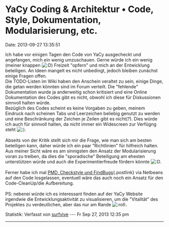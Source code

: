 YaCy Coding & Architektur • Code, Style, Dokumentation, Modularisierung, etc.
=============================================================================

Date: 2013-09-27 13:35:51

Ich habe vor einigen Tagen den Code von YaCy ausgecheckt und angefangen,
mich ein wenig umzuschauen. Gerne würde ich ein wenig (meiner knappen
![:D](http://forum.yacy-websuche.de/images/smilies/icon_e_biggrin.gif "Very Happy"))
Freizeit \"opfern\" und mich an der Entwicklung beteiligen. An Ideen
mangelt es nicht unbedingt, jedoch bleiben zunächst einige Fragen
offen.\
Die TODO-Listen im Wiki haben den Anschein veraltet zu sein, einige
Dinge, die getan werden könnten sind im Forum verteilt. Die \"fehlende\"
Dokumentation wurde ja anderweitig schon kritisiert und eine Online
Dokumentation des Codes gibt es nicht, obwohl ich diese für Diskussionen
sinnvoll halten würde.\
Bezüglich des Codes scheint es keine Vorgaben zu geben, meinem Eindruck
nach scheinen Tabs und Leerzeichen beliebig genutzt zu werden und eine
Beschränkung der Zeichen je Zeilen gibt es nicht(?). Dies würde ich auch
für sinnvoll halten, da nicht immer ein Widescreen zur Verfügng steht
![:)](http://forum.yacy-websuche.de/images/smilies/icon_e_smile.gif "Smile").\
\
Abseits von der Kritik stellt sich mir die Frage, wie man sich am besten
beteiligen kann, daher würde ich ein paar \"Richtlinien\" für hilfreich
halten. Aus meiner Sicht wäre es am sinnigsten den Ansatz der
Modularisierung voran zu treiben, da dies die \"sporadische\"
Beteiligung am ehesten unterstützen würde und auch die
Experimentierfreude fördern könnte
![:D](http://forum.yacy-websuche.de/images/smilies/icon_e_biggrin.gif "Very Happy").\
\
Ferner habe ich mal [PMD, Checkstyle und
FindBugs](https://eskatos.wordpress.com/2011/07/28/findbugs-pmd-checkstyle-dependency-finder-in-netbeans/){.postlink}
via Netbeans auf den Code losgelassen, eventuell wäre das auch noch ein
Ansatz für den Code-CleanUp/die Aufbereitung.\
\
PS: nebenei würde ich es interessant finden auf der YaCy Website
irgendwie die Entwicklungsaktivität zu visualisieren, um die
\"Vitalität\" des Projektes zu verdeutlichen, aber das nur am Rande
![:roll:](http://forum.yacy-websuche.de/images/smilies/icon_rolleyes.gif "Rolling Eyes").

Statistik: Verfasst von
[surfvive](http://forum.yacy-websuche.de/memberlist.php?mode=viewprofile&u=8791)
--- Fr Sep 27, 2013 12:35 pm

------------------------------------------------------------------------
